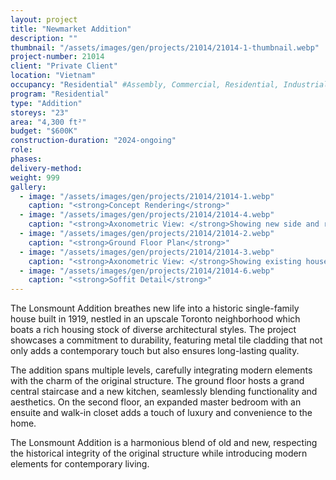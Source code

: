 ```yaml
---
layout: project 
title: "Newmarket Addition"
description: ""
thumbnail: "/assets/images/gen/projects/21014/21014-1-thumbnail.webp"
project-number: 21014
client: "Private Client"
location: "Vietnam"
occupancy: "Residential" #Assembly, Commercial, Residential, Industrial, Institutional   
program: "Residential"
type: "Addition"
storeys: "23"
area: "4,300 ft²"
budget: "$600K"
construction-duration: "2024-ongoing"
role: 
phases: 
delivery-method: 
weight: 999
gallery:
  - image: "/assets/images/gen/projects/21014/21014-1.webp"
    caption: "<strong>Concept Rendering</strong>"
  - image: "/assets/images/gen/projects/21014/21014-4.webp"
    caption: "<strong>Axonometric View: </strong>Showing new side and rear additions with flat roof and carport built around existing house."
  - image: "/assets/images/gen/projects/21014/21014-2.webp"
    caption: "<strong>Ground Floor Plan</strong>"
  - image: "/assets/images/gen/projects/21014/21014-3.webp"
    caption: "<strong>Axonometric View: </strong>Showing existing house with hip roof."
  - image: "/assets/images/gen/projects/21014/21014-6.webp"
    caption: "<strong>Soffit Detail</strong>"
---
```


The Lonsmount Addition breathes new life into a historic single-family house built in 1919, nestled in an upscale Toronto neighborhood which boats a rich housing stock of diverse architectural styles. The project showcases a commitment to durability, featuring metal tile cladding that not only adds a contemporary touch but also ensures long-lasting quality. 

The addition spans multiple levels, carefully integrating modern elements with the charm of the original structure. The ground floor hosts a grand central staircase and a new kitchen, seamlessly blending functionality and aesthetics. On the second floor, an expanded master bedroom with an ensuite and walk-in closet adds a touch of luxury and convenience to the home. 

The Lonsmount Addition is a harmonious blend of old and new, respecting the historical integrity of the original structure while introducing modern elements for contemporary living.
